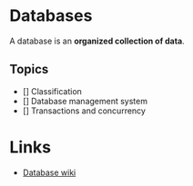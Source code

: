 # Databases

A database is an **organized collection of data**. 

## Topics

- [] Classification
- [] Database management system 
- [] Transactions and concurrency

# Links

- [Database wiki](https://en.wikipedia.org/wiki/Database)
